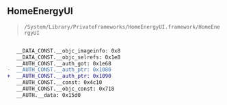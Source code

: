 ## HomeEnergyUI

> `/System/Library/PrivateFrameworks/HomeEnergyUI.framework/HomeEnergyUI`

```diff

   __DATA_CONST.__objc_imageinfo: 0x8
   __DATA_CONST.__objc_selrefs: 0x1e8
   __AUTH_CONST.__auth_got: 0x1e68
-  __AUTH_CONST.__auth_ptr: 0x1080
+  __AUTH_CONST.__auth_ptr: 0x1090
   __AUTH_CONST.__const: 0x4c10
   __AUTH_CONST.__objc_const: 0x718
   __AUTH.__data: 0x15d0

```
